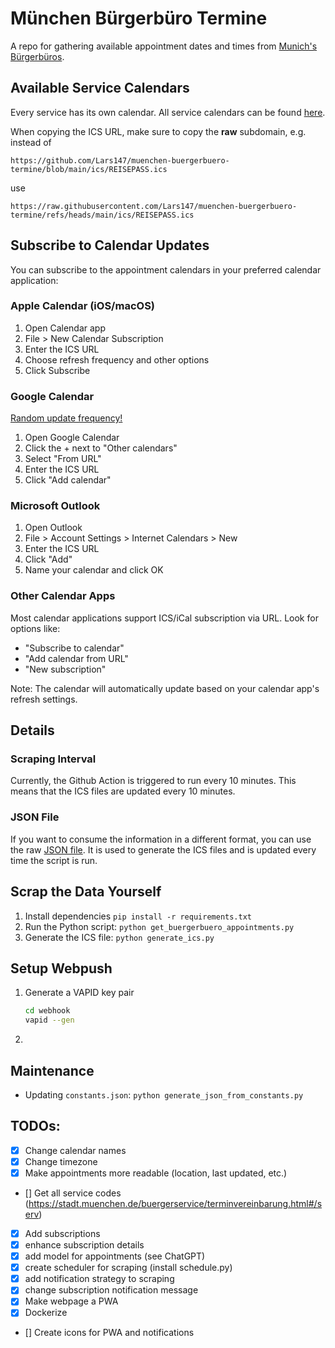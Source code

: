 # München Bürgerbüro Termine
A repo for gathering available appointment dates and times from [Munich's Bürgerbüros](https://stadt.muenchen.de/buergerservice/terminvereinbarung.html#/services/1063453).

## Available Service Calendars
Every service has its own calendar. All service calendars can be found [here](https://github.com/Lars147/muenchen-buergerbuero-termine/tree/main/ics).

When copying the ICS URL, make sure to copy the **raw** subdomain, e.g. instead of

```
https://github.com/Lars147/muenchen-buergerbuero-termine/blob/main/ics/REISEPASS.ics
```
use
```
https://raw.githubusercontent.com/Lars147/muenchen-buergerbuero-termine/refs/heads/main/ics/REISEPASS.ics
```

## Subscribe to Calendar Updates
You can subscribe to the appointment calendars in your preferred calendar application:

### Apple Calendar (iOS/macOS)
1. Open Calendar app
2. File > New Calendar Subscription
3. Enter the ICS URL
4. Choose refresh frequency and other options
5. Click Subscribe

### Google Calendar
[Random update frequency!](https://gist.github.com/gene1wood/02ed0d36f62d791518e452f55344240d)
1. Open Google Calendar
2. Click the + next to "Other calendars"
3. Select "From URL"
4. Enter the ICS URL
5. Click "Add calendar"

### Microsoft Outlook
1. Open Outlook
2. File > Account Settings > Internet Calendars > New
3. Enter the ICS URL
4. Click "Add"
5. Name your calendar and click OK

### Other Calendar Apps
Most calendar applications support ICS/iCal subscription via URL. Look for options like:
- "Subscribe to calendar"
- "Add calendar from URL"
- "New subscription"

Note: The calendar will automatically update based on your calendar app's refresh settings.

## Details
### Scraping Interval
Currently, the Github Action is triggered to run every 10 minutes. This means that the ICS files are updated every 10 minutes.

### JSON File
If you want to consume the information in a different format, you can use the raw [JSON file](appointments.json). It is used to generate the ICS files and is updated every time the script is run.

## Scrap the Data Yourself
1. Install dependencies `pip install -r requirements.txt`
2. Run the Python script: `python get_buergerbuero_appointments.py`
3. Generate the ICS file: `python generate_ics.py`

## Setup Webpush
1. Generate a VAPID key pair
    ```sh
    cd webhook
    vapid --gen
    ```
2.


## Maintenance
- Updating `constants.json`: `python generate_json_from_constants.py`

## TODOs:
- [x] Change calendar names
- [x] Change timezone
- [x] Make appointments more readable (location, last updated, etc.)
- [] Get all service codes (https://stadt.muenchen.de/buergerservice/terminvereinbarung.html#/serv)
- [x] Add subscriptions
- [x] enhance subscription details
- [x] add model for appointments (see ChatGPT)
- [x] create scheduler for scraping (install schedule.py)
- [x] add notification strategy to scraping
- [x] change subscription notification message
- [x] Make webpage a PWA
- [x] Dockerize
- [] Create icons for PWA and notifications
